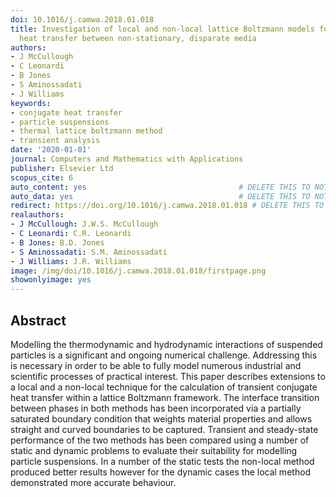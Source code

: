 ```yaml
---
doi: 10.1016/j.camwa.2018.01.018
title: Investigation of local and non-local lattice Boltzmann models for transient
  heat transfer between non-stationary, disparate media
authors:
- J McCullough
- C Leonardi
- B Jones
- S Aminossadati
- J Williams
keywords:
- conjugate heat transfer
- particle suspensions
- thermal lattice boltzmann method
- transient analysis
date: '2020-01-01'
journal: Computers and Mathematics with Applications
publisher: Elsevier Ltd
scopus_cite: 6
auto_content: yes                                  # DELETE THIS TO NOT AUTO GENERATE CONTENT
auto_data: yes                                     # DELETE THIS TO NOT AUTO GENERATE METADATA
redirect: https://doi.org/10.1016/j.camwa.2018.01.018 # DELETE THIS TO NOT REDIRECT
realauthors:
- J McCullough: J.W.S. McCullough
- C Leonardi: C.R. Leonardi
- B Jones: B.D. Jones
- S Aminossadati: S.M. Aminossadati
- J Williams: J.R. Williams
image: /img/doi/10.1016/j.camwa.2018.01.018/firstpage.png
showonlyimage: yes
---
```



## Abstract
Modelling the thermodynamic and hydrodynamic interactions of suspended particles is a significant and ongoing numerical challenge. Addressing this is necessary in order to be able to fully model numerous industrial and scientific processes of practical interest. This paper describes extensions to a local and a non-local technique for the calculation of transient conjugate heat transfer within a lattice Boltzmann framework. The interface transition between phases in both methods has been incorporated via a partially saturated boundary condition that weights material properties and allows straight and curved boundaries to be captured. Transient and steady-state performance of the two methods has been compared using a number of static and dynamic problems to evaluate their suitability for modelling particle suspensions. In a number of the static tests the non-local method produced better results however for the dynamic cases the local method demonstrated more accurate behaviour.
